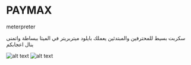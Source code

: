 # PAYMAX
meterpreter 


سكربت بسيط للمحترفين والمبتدئين يعملك بايلود ميتربريتر في الميتا ببساطة واتمنى ينال اعجابكم


![alt text](https://d.top4top.net/p_820rf2wj1.jpg)
![alt text](https://b.top4top.net/p_820crjf81.jpg)


